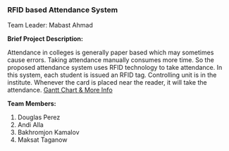 
### RFID based Attendance System

Team Leader: Mabast Ahmad 

**Brief Project Description:**


Attendance in colleges is generally paper based which may sometimes cause errors. 
Taking attendance manually consumes more time. So the proposed attendance system uses RFID technology to take attendance. 
In this system, each student is issued an RFID tag.
Controlling unit is in the institute. Whenever the card is placed near the reader, it will take the attendance. 
[Gantt Chart & More Info](https://drive.google.com/drive/folders/0B20Hf5-CgbtrcGlmRGsyZ2RJZ1E)


**Team Members:**

1. Douglas Perez
2. Andi Alla
3. Bakhromjon Kamalov
4. Maksat Taganow






